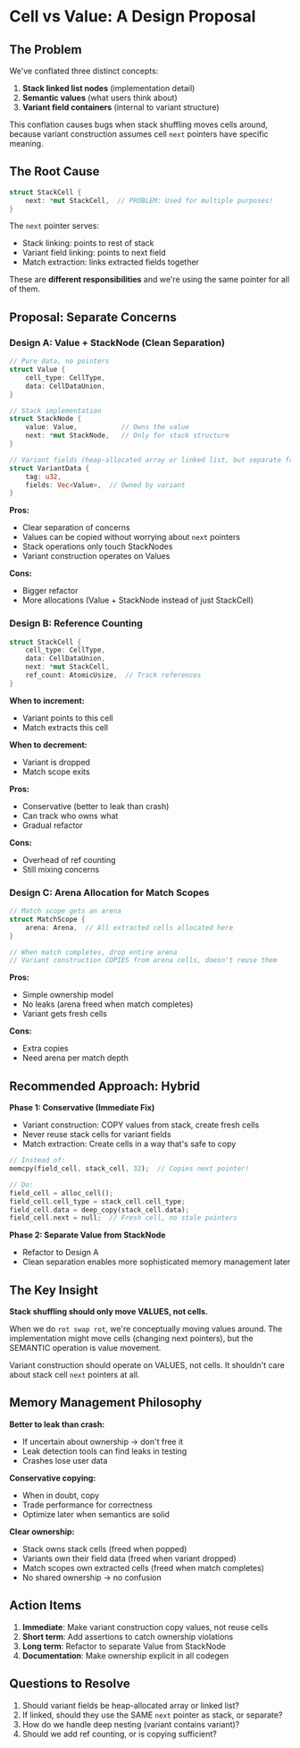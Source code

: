 # Cell vs Value: A Design Proposal

## The Problem

We've conflated three distinct concepts:
1. **Stack linked list nodes** (implementation detail)
2. **Semantic values** (what users think about)
3. **Variant field containers** (internal to variant structure)

This conflation causes bugs when stack shuffling moves cells around, because variant construction assumes cell `next` pointers have specific meaning.

## The Root Cause

```rust
struct StackCell {
    next: *mut StackCell,  // PROBLEM: Used for multiple purposes!
}
```

The `next` pointer serves:
- Stack linking: points to rest of stack
- Variant field linking: points to next field
- Match extraction: links extracted fields together

These are **different responsibilities** and we're using the same pointer for all of them.

## Proposal: Separate Concerns

### Design A: Value + StackNode (Clean Separation)

```rust
// Pure data, no pointers
struct Value {
    cell_type: CellType,
    data: CellDataUnion,
}

// Stack implementation
struct StackNode {
    value: Value,           // Owns the value
    next: *mut StackNode,   // Only for stack structure
}

// Variant fields (heap-allocated array or linked list, but separate from stack)
struct VariantData {
    tag: u32,
    fields: Vec<Value>,  // Owned by variant
}
```

**Pros:**
- Clear separation of concerns
- Values can be copied without worrying about `next` pointers
- Stack operations only touch StackNodes
- Variant construction operates on Values

**Cons:**
- Bigger refactor
- More allocations (Value + StackNode instead of just StackCell)

### Design B: Reference Counting

```rust
struct StackCell {
    cell_type: CellType,
    data: CellDataUnion,
    next: *mut StackCell,
    ref_count: AtomicUsize,  // Track references
}
```

**When to increment:**
- Variant points to this cell
- Match extracts this cell

**When to decrement:**
- Variant is dropped
- Match scope exits

**Pros:**
- Conservative (better to leak than crash)
- Can track who owns what
- Gradual refactor

**Cons:**
- Overhead of ref counting
- Still mixing concerns

### Design C: Arena Allocation for Match Scopes

```rust
// Match scope gets an arena
struct MatchScope {
    arena: Arena,  // All extracted cells allocated here
}

// When match completes, drop entire arena
// Variant construction COPIES from arena cells, doesn't reuse them
```

**Pros:**
- Simple ownership model
- No leaks (arena freed when match completes)
- Variant gets fresh cells

**Cons:**
- Extra copies
- Need arena per match depth

## Recommended Approach: Hybrid

**Phase 1: Conservative (Immediate Fix)**
- Variant construction: COPY values from stack, create fresh cells
- Never reuse stack cells for variant fields
- Match extraction: Create cells in a way that's safe to copy

```rust
// Instead of:
memcpy(field_cell, stack_cell, 32);  // Copies next pointer!

// Do:
field_cell = alloc_cell();
field_cell.cell_type = stack_cell.cell_type;
field_cell.data = deep_copy(stack_cell.data);
field_cell.next = null;  // Fresh cell, no stale pointers
```

**Phase 2: Separate Value from StackNode**
- Refactor to Design A
- Clean separation enables more sophisticated memory management later

## The Key Insight

**Stack shuffling should only move VALUES, not cells.**

When we do `rot swap rot`, we're conceptually moving values around. The implementation might move cells (changing next pointers), but the SEMANTIC operation is value movement.

Variant construction should operate on VALUES, not cells. It shouldn't care about stack cell `next` pointers at all.

## Memory Management Philosophy

**Better to leak than crash:**
- If uncertain about ownership → don't free it
- Leak detection tools can find leaks in testing
- Crashes lose user data

**Conservative copying:**
- When in doubt, copy
- Trade performance for correctness
- Optimize later when semantics are solid

**Clear ownership:**
- Stack owns stack cells (freed when popped)
- Variants own their field data (freed when variant dropped)
- Match scopes own extracted cells (freed when match completes)
- No shared ownership → no confusion

## Action Items

1. **Immediate**: Make variant construction copy values, not reuse cells
2. **Short term**: Add assertions to catch ownership violations
3. **Long term**: Refactor to separate Value from StackNode
4. **Documentation**: Make ownership explicit in all codegen

## Questions to Resolve

1. Should variant fields be heap-allocated array or linked list?
2. If linked, should they use the SAME `next` pointer as stack, or separate?
3. How do we handle deep nesting (variant contains variant)?
4. Should we add ref counting, or is copying sufficient?

